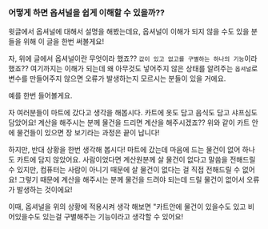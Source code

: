 ### 어떻게 하면 옵셔널을 쉽게 이해할 수 있을까?? ###

윗글에서 옵셔널에 대해서 설명을 해봤는데요, 
옵셔널이 이해가 되지 않을 수도 있을 분들을 위해 이 글을 한번 써볼게요!

자, 위에 글에서 옵셔널이란 무엇이라 했죠?? 
```값이 있고 없고를 구별하는 하나의 기능```이라 했죠?? 
여기까지는 이해가 되는데 왜 아무것도 넣어주지 않은 상태를 알려주는 
```옵셔널```로 변수를 만들어주지 않으면 오류가 발생하는지 모르시는 분들이 있을 거에요.

예를 한번 들어볼게요.

자 여러분들이 마트에 갔다고 생각을 해봅시다. 
카트에 옷도 담고 음식도 담고 샤프심도 담았어요!
계산을 해주시는 분께 물건을 드리면 계산을 해주시겠죠?? 
위와 같이 카트 안에 물건들이 있으면 장 보기라는 과정은 끝이 납니다! 

하지만, 반대 상황을 한번 생각해 봅시다! 
마트에 갔는데 마음에 드는 물건이 없어 하나도 카트에 담지 않았어요.
사람이었다면 계산원분께 살 물건이 없다고 말씀을 전해드릴 수 있지만,
컴퓨터는 사람이 아니기 때문에 살 물건이 없다는 걸 직접 전해드릴 수 없어요!
그렇기 때문에 계산을 해주시는 분께 물건을 드려야 되는데 드릴 물건이 없어서 오류가 발생하는 것이에요! 

이때, 옵셔널을 위의 상황에 적용시켜 생각 해보면 
"카트안에 물건이 있을수도 있고 비어있을수도 있는걸 구별해주는 기능이라고 생각할 수 있어요!


